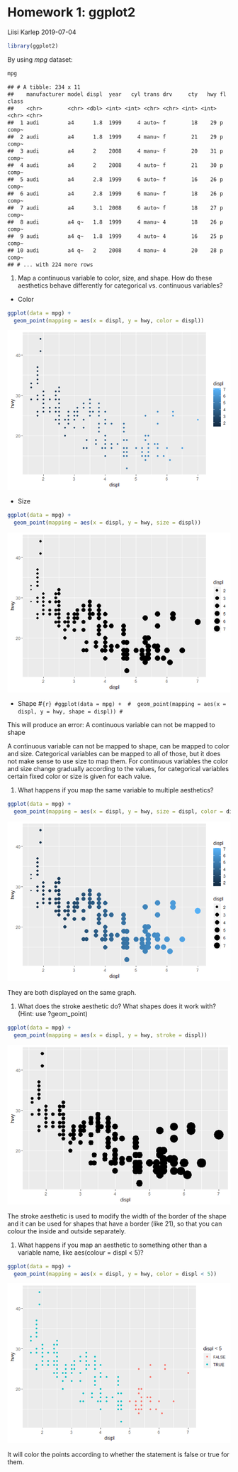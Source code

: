 Homework 1: ggplot2
================
Liisi Karlep
2019-07-04

``` r
library(ggplot2)
```

By using *mpg* dataset:

``` r
mpg
```

    ## # A tibble: 234 x 11
    ##    manufacturer model displ  year   cyl trans drv     cty   hwy fl    class
    ##    <chr>        <chr> <dbl> <int> <int> <chr> <chr> <int> <int> <chr> <chr>
    ##  1 audi         a4      1.8  1999     4 auto~ f        18    29 p     comp~
    ##  2 audi         a4      1.8  1999     4 manu~ f        21    29 p     comp~
    ##  3 audi         a4      2    2008     4 manu~ f        20    31 p     comp~
    ##  4 audi         a4      2    2008     4 auto~ f        21    30 p     comp~
    ##  5 audi         a4      2.8  1999     6 auto~ f        16    26 p     comp~
    ##  6 audi         a4      2.8  1999     6 manu~ f        18    26 p     comp~
    ##  7 audi         a4      3.1  2008     6 auto~ f        18    27 p     comp~
    ##  8 audi         a4 q~   1.8  1999     4 manu~ 4        18    26 p     comp~
    ##  9 audi         a4 q~   1.8  1999     4 auto~ 4        16    25 p     comp~
    ## 10 audi         a4 q~   2    2008     4 manu~ 4        20    28 p     comp~
    ## # ... with 224 more rows

1.  Map a continuous variable to color, size, and shape. How do these aesthetics behave differently for categorical vs. continuous variables?

-   Color

``` r
ggplot(data = mpg) + 
  geom_point(mapping = aes(x = displ, y = hwy, color = displ))
```

![](index_files/figure-markdown_github/unnamed-chunk-3-1.png)

-   Size

``` r
ggplot(data = mpg) + 
  geom_point(mapping = aes(x = displ, y = hwy, size = displ))
```

![](index_files/figure-markdown_github/unnamed-chunk-4-1.png)

-   Shape \#`{r} #ggplot(data = mpg) +  #  geom_point(mapping = aes(x = displ, y = hwy, shape = displ)) #`

This will produce an error: A continuous variable can not be mapped to shape

A continuous variable can not be mapped to shape, can be mapped to color and size. Categorical variables can be mapped to all of those, but it does not make sense to use size to map them. For continuous variables the color and size change gradually according to the values, for categorical variables certain fixed color or size is given for each value.

1.  What happens if you map the same variable to multiple aesthetics?

``` r
ggplot(data = mpg) + 
  geom_point(mapping = aes(x = displ, y = hwy, size = displ, color = displ))
```

![](index_files/figure-markdown_github/unnamed-chunk-5-1.png)

They are both displayed on the same graph.

1.  What does the stroke aesthetic do? What shapes does it work with? (Hint: use ?geom\_point)

``` r
ggplot(data = mpg) + 
  geom_point(mapping = aes(x = displ, y = hwy, stroke = displ))
```

![](index_files/figure-markdown_github/unnamed-chunk-6-1.png)

The stroke aesthetic is used to modify the width of the border of the shape and it can be used for shapes that have a border (like 21), so that you can colour the inside and outside separately.

1.  What happens if you map an aesthetic to something other than a variable name, like aes(colour = displ &lt; 5)?

``` r
ggplot(data = mpg) + 
  geom_point(mapping = aes(x = displ, y = hwy, color = displ < 5))
```

![](index_files/figure-markdown_github/unnamed-chunk-7-1.png)

It will color the points according to whether the statement is false or true for them.
